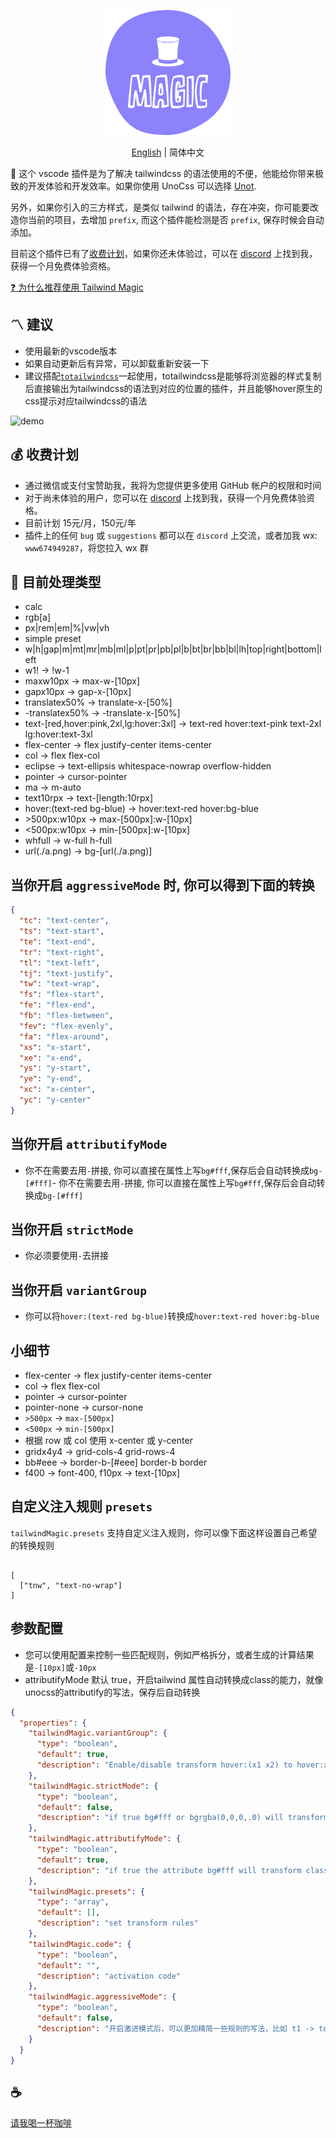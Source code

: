<p align="center">
<img height="200" src="./assets/kv.png" alt="magic">
</p>
<p align="center"> <a href="./README.md">English</a> | 简体中文</p>

🌈 这个 vscode 插件是为了解决 tailwindcss 的语法使用的不便，他能给你带来极致的开发体验和开发效率。如果你使用 UnoCss 可以选择 [Unot](https://github.com/Simon-He95/unot).

另外，如果你引入的三方样式，是类似 tailwind 的语法，存在冲突，你可能要改造你当前的项目，去增加 `prefix`, 而这个插件能检测是否 `prefix`, 保存时候会自动添加。

目前这个插件已有了[收费计划](#-收费计划)，如果你还未体验过，可以在 [discord](https://discord.com/invite/ZnjxzMKWNW) 上找到我，获得一个月免费体验资格。

[❓ 为什么推荐使用 Tailwind Magic](https://simonhe.me/posts/vscode-tailwind-magic-zh)

## 〽️ 建议

- 使用最新的vscode版本
- 如果自动更新后有异常，可以卸载重新安装一下
- 建议搭配[`totailwindcss`](https://github.com/Simon-He95/vscode-toTailwindcss)一起使用，totailwindcss是能够将浏览器的样式复制后直接输出为tailwindcss的语法到对应的位置的插件，并且能够hover原生的css提示对应tailwindcss的语法

![demo](assets/demo.gif)

## 💰 收费计划

- 通过微信或支付宝赞助我，我将为您提供更多使用 GitHub 帐户的权限和时间
- 对于尚未体验的用户，您可以在 [discord](https://discord.com/invite/ZnjxzMKWNW) 上找到我，获得一个月免费体验资格。
- 目前计划 15元/月，150元/年
- 插件上的任何 `bug` 或 `suggestions` 都可以在 `discord` 上交流，或者加我 wx: `www674949287`，将您拉入 wx 群

## 💪 目前处理类型

- calc
- rgb[a]
- px|rem|em|%|vw|vh
- simple preset
- w|h|gap|m|mt|mr|mb|ml|p|pt|pr|pb|pl|b|bt|br|bb|bl|lh|top|right|bottom|left
- w1! -> !w-1
- maxw10px -> max-w-[10px]
- gapx10px -> gap-x-[10px]
- translatex50% -> translate-x-[50%]
- -translatex50% -> -translate-x-[50%]
- text-\[red,hover:pink,2xl,lg:hover:3xl\] -> text-red hover:text-pink text-2xl lg:hover:text-3xl
- flex-center -> flex justify-center items-center
- col -> flex flex-col
- eclipse -> text-ellipsis whitespace-nowrap overflow-hidden
- pointer -> cursor-pointer
- ma -> m-auto
- text10rpx -> text-\[length:10rpx\]
- hover:(text-red bg-blue) -> hover:text-red hover:bg-blue
- \>500px:w10px -> max-[500px]:w-[10px]
- <500px:w10px -> min-[500px]:w-[10px]
- whfull -> w-full h-full
- url(./a.png) -> bg-[url(./a.png)]

## 当你开启 `aggressiveMode` 时, 你可以得到下面的转换
```json
{
  "tc": "text-center",
  "ts": "text-start",
  "te": "text-end",
  "tr": "text-right",
  "tl": "text-left",
  "tj": "text-justify",
  "tw": "text-wrap",
  "fs": "flex-start",
  "fe": "flex-end",
  "fb": "flex-between",
  "fev": "flex-evenly",
  "fa": "flex-around",
  "xs": "x-start",
  "xe": "x-end",
  "ys": "y-start",
  "ye": "y-end",
  "xc": "x-center",
  "yc": "y-center"
}
```

## 当你开启 `attributifyMode`
- 你不在需要去用`-`拼接, 你可以直接在属性上写`bg#fff`,保存后会自动转换成`bg-[#fff]`- 你不在需要去用`-`拼接, 你可以直接在属性上写`bg#fff`,保存后会自动转换成`bg-[#fff]`

## 当你开启 `strictMode`
- 你必须要使用`-`去拼接

## 当你开启 `variantGroup`
- 你可以将`hover:(text-red bg-blue)`转换成`hover:text-red hover:bg-blue`

## 小细节
- flex-center -> flex justify-center items-center
- col -> flex flex-col
- pointer -> cursor-pointer
- pointer-none -> cursor-none
- `>500px` -> `max-[500px]`
- `<500px` -> `min-[500px]`
- 根据 row 或 col 使用 x-center 或 y-center
-  gridx4y4 -> grid-cols-4 grid-rows-4
-  bb#eee -> border-b-[#eee] border-b border
-  f400 -> font-400, f10px -> text-[10px]

## 自定义注入规则 `presets`

`tailwindMagic.presets` 支持自定义注入规则，你可以像下面这样设置自己希望的转换规则
```

[
  ["tnw", "text-no-wrap"]
]

```

## 参数配置
- 您可以使用配置来控制一些匹配规则，例如严格拆分，或者生成的计算结果是`-[10px]`或`-10px`
- attributifyMode 默认 true，开启tailwind 属性自动转换成class的能力，就像unocss的attributify的写法，保存后自动转换

``` json
{
  "properties": {
    "tailwindMagic.variantGroup": {
      "type": "boolean",
      "default": true,
      "description": "Enable/disable transform hover:(x1 x2) to hover:x1 hover:x2"
    },
    "tailwindMagic.strictMode": {
      "type": "boolean",
      "default": false,
      "description": "if true bg#fff or bgrgba(0,0,0,.0) will transform bg-[#fff] or bg-[rgba(0,0,0,.0)]"
    },
    "tailwindMagic.attributifyMode": {
      "type": "boolean",
      "default": true,
      "description": "if true the attribute bg#fff will transform class=\"bg-[#fff]\""
    },
    "tailwindMagic.presets": {
      "type": "array",
      "default": [],
      "description": "set transform rules"
    },
    "tailwindMagic.code": {
      "type": "boolean",
      "default": "",
      "description": "activation code"
    },
    "tailwindMagic.aggressiveMode": {
      "type": "boolean",
      "default": false,
      "description": "开启激进模式后，可以更加精简一些规则的写法，比如 t1 -> top-1"
    }
  }
}
```

## :coffee:

[请我喝一杯咖啡](https://github.com/Simon-He95/sponsor)
